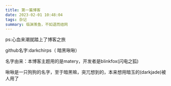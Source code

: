 ```yaml
---
title: 第一篇博客
date: 2023-02-01 10:48:04
tags: 杂记
summary: 临渊羡鱼，不如退而结网
---
```


ps:心血来潮就踏上了博客之旅

github名字:darkchirps（ 暗黑啾啾）

名字由来：本博客主题用的是matery，开发者是blinkfox(闪电之狐)

啾啾是一只狗狗的名字，至于暗黑嘛，突兀想到的，本来想用暗玉的(darkjade)被人用了





